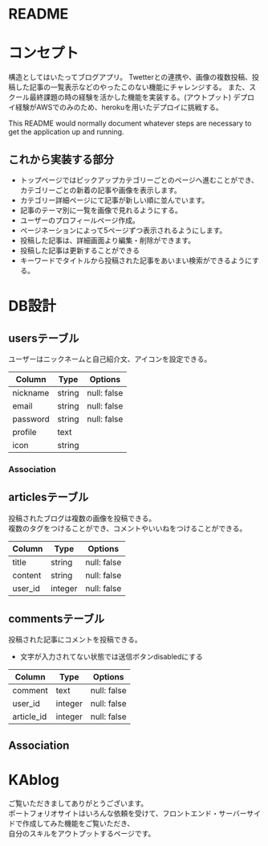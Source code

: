 # README

# コンセプト
構造としてはいたってブログアプリ。
Twetterとの連携や、画像の複数投稿、投稿した記事の一覧表示などのやったこのない機能にチャレンジする。
また、スクール最終課題の時の経験を活かした機能を実装する。(アウトプット)
デプロイ経験がAWSでのみのため、herokuを用いたデプロイに挑戦する。

This README would normally document whatever steps are necessary to get the
application up and running.

## これから実装する部分
* トップページではピックアップカテゴリーごとのページへ進むことができ、カテゴリーごとの新着の記事や画像を表示します。
* カテゴリー詳細ページにて記事が新しい順に並んでいます。
* 記事のテーマ別に一覧を画像で見れるようにする。
* ユーザーのプロフィールページ作成。
* ページネーションによって5ページずつ表示されるようにします。
* 投稿した記事は、詳細画面より編集・削除ができます。
* 投稿した記事は更新することができる
* キーワードでタイトルから投稿された記事をあいまい検索ができるようにする。

# DB設計

## usersテーブル
ユーザーはニックネームと自己紹介文、アイコンを設定できる。

|Column|Type|Options|
|------|----|-------|
|nickname|string|null: false|
|email|string|null: false|
|password|string|null: false|
|profile|text||
|icon|string||

### Association

## articlesテーブル
投稿されたブログは複数の画像を投稿できる。
<br>複数のタグをつけることができ、コメントやいいねをつけることができる。

|Column|Type|Options|
|------|----|-------|
|title|string|null: false|
|content|string|null: false|
|user_id|integer|null: false|

## commentsテーブル
投稿された記事にコメントを投稿できる。
* 文字が入力されてない状態では送信ボタンdisabledにする

|Column|Type|Options|
|------|----|-------|
|comment|text|null: false|
|user_id|integer|null: false|
|article_id|integer|null: false|

## Association

# KAblog
ご覧いただきましてありがとうございます。
<br>ポートフォリオサイトはいろんな依頼を受けて、フロントエンド・サーバーサイドで作成してみた機能をご覧いただき、
<br>自分のスキルをアウトプットするページです。